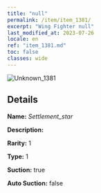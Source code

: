 ```yaml
---
title: "null"
permalink: /item/item_1381/
excerpt: "Wing Fighter null"
last_modified_at: 2023-07-26
locale: en
ref: "item_1381.md"
toc: false
classes: wide
---
```



 ![Unknown_1381](/images/item/Settlement_star_p.png)



## Details

 **Name:** *Settlement_star* 

 **Description:** 

 **Rarity:** 1 

 **Type:** 1 

 **Suction:** true 

 **Auto Suction:** false 


